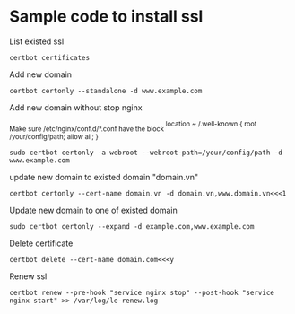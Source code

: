 # Sample code to install ssl
List existed ssl
```
certbot certificates
```
Add new domain
```
certbot certonly --standalone -d www.example.com
```
Add new domain without stop nginx

<sub>
Make sure /etc/nginx/conf.d/*.conf have the block
</sub>

<sup>
location ~ /.well-known {
  root /your/config/path;
  allow all;
}
</sup>

```
sudo certbot certonly -a webroot --webroot-path=/your/config/path -d www.example.com
```
update new domain to existed domain "domain.vn"
```
certbot certonly --cert-name domain.vn -d domain.vn,www.domain.vn<<<1
```
Update new domain to one of existed domain
```
sudo certbot certonly --expand -d example.com,www.example.com
```
Delete certificate
```
certbot delete --cert-name domain.com<<<y
```
Renew ssl
```
certbot renew --pre-hook "service nginx stop" --post-hook "service nginx start" >> /var/log/le-renew.log
```
